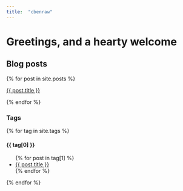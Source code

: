 ```yaml
---
title:  "cbenraw"
---
```


# Greetings, and a hearty welcome

## Blog posts

<span>
  {% for post in site.posts %}
    <p>
      <a href="{{ post.url }}">{{ post.title }}</a>
    </p>
  {% endfor %}
</span>


### Tags

{% for tag in site.tags %}
  <h4>{{ tag[0] }}</h4>
  <ul>
    {% for post in tag[1] %}
      <li><a href="{{ post.url }}">{{ post.title }}</a></li>
    {% endfor %}
  </ul>
{% endfor %}
